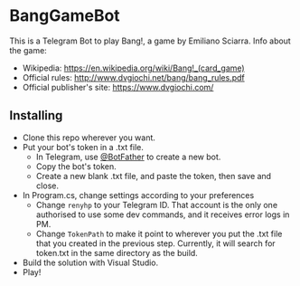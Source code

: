 # BangGameBot
This is a Telegram Bot to play Bang!, a game by Emiliano Sciarra.
Info about the game:
  - Wikipedia: https://en.wikipedia.org/wiki/Bang!_(card_game)
  - Official rules: http://www.dvgiochi.net/bang/bang_rules.pdf
  - Official publisher's site: https://www.dvgiochi.com/



## Installing

  - Clone this repo wherever you want.
  - Put your bot's token in a .txt file.
     - In Telegram, use [@BotFather](http://t.me/BotFather) to create a new bot.
     - Copy the bot's token.
     - Create a new blank .txt file, and paste the token, then save and close.
  - In Program.cs, change settings according to your preferences
     - Change `renyhp` to your Telegram ID. That account is the only one authorised to use some dev commands, and it receives error logs in PM.
     - Change `TokenPath` to make it point to wherever you put the .txt file that you created in the previous step. Currently, it will search for token.txt in the same directory as the build.
  - Build the solution with Visual Studio.
  - Play!
